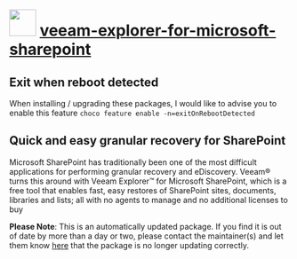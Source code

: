 # <img src="https://cdn.jsdelivr.net/gh/mkevenaar/chocolatey-packages@d6096419fdf74c99b79b968a6f89c2e2a90d97ea/icons/veeam-explorer-for-microsoft-sharepoint.png" width="48" height="48"/> [veeam-explorer-for-microsoft-sharepoint](https://community.chocolatey.org/packages/veeam-explorer-for-microsoft-sharepoint)

## Exit when reboot detected

When installing / upgrading these packages, I would like to advise you to enable this feature `choco feature enable -n=exitOnRebootDetected`

## Quick and easy granular recovery for SharePoint

Microsoft SharePoint has traditionally been one of the most difficult applications for performing granular recovery and eDiscovery. Veeam® turns this around with Veeam Explorer™ for Microsoft SharePoint, which is a free tool that enables fast, easy restores of SharePoint sites, documents, libraries and lists; all with no agents to manage and no additional licenses to buy

**Please Note**: This is an automatically updated package. If you find it is
out of date by more than a day or two, please contact the maintainer(s) and
let them know [here](https://github.com/mkevenaar/chocolatey-packages/issues) that the package is no longer updating correctly.

